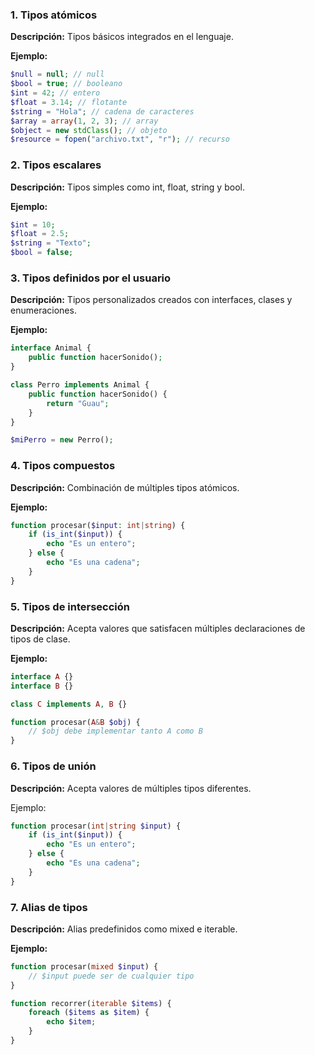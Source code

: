 ### 1. Tipos atómicos

**Descripción:** Tipos básicos integrados en el lenguaje.

**Ejemplo:**

```php
$null = null; // null
$bool = true; // booleano
$int = 42; // entero
$float = 3.14; // flotante
$string = "Hola"; // cadena de caracteres
$array = array(1, 2, 3); // array
$object = new stdClass(); // objeto
$resource = fopen("archivo.txt", "r"); // recurso
```

### 2. Tipos escalares

**Descripción:** Tipos simples como int, float, string y bool.

**Ejemplo:**

```php
$int = 10;
$float = 2.5;
$string = "Texto";
$bool = false;
```

### 3. Tipos definidos por el usuario

**Descripción:** Tipos personalizados creados con interfaces, clases y enumeraciones.

**Ejemplo:**

```php
interface Animal {
    public function hacerSonido();
}

class Perro implements Animal {
    public function hacerSonido() {
        return "Guau";
    }
}

$miPerro = new Perro();
```

### 4. Tipos compuestos

**Descripción:** Combinación de múltiples tipos atómicos.

**Ejemplo:**

```php
function procesar($input: int|string) {
    if (is_int($input)) {
        echo "Es un entero";
    } else {
        echo "Es una cadena";
    }
}
```

### 5. Tipos de intersección

**Descripción:** Acepta valores que satisfacen múltiples declaraciones de tipos de clase.

**Ejemplo:**

```php
interface A {}
interface B {}

class C implements A, B {}

function procesar(A&B $obj) {
    // $obj debe implementar tanto A como B
}
```

### 6. Tipos de unión

**Descripción:** Acepta valores de múltiples tipos diferentes.

Ejemplo:

```php
function procesar(int|string $input) {
    if (is_int($input)) {
        echo "Es un entero";
    } else {
        echo "Es una cadena";
    }
}
```

### 7. Alias de tipos

**Descripción:** Alias predefinidos como mixed e iterable.

**Ejemplo:**

```php
function procesar(mixed $input) {
    // $input puede ser de cualquier tipo
}

function recorrer(iterable $items) {
    foreach ($items as $item) {
        echo $item;
    }
}
```
